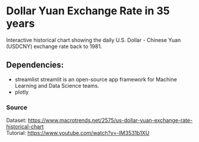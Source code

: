 # Dollar Yuan Exchange Rate in 35 years
Interactive historical chart showing the daily U.S. Dollar - Chinese Yuan (USDCNY) exchange rate back to 1981.

## Dependencies:
* streamlist
streamlit is an open-source app framework for Machine Learning and Data Science teams.
* plotly

### Source
Dataset: https://www.macrotrends.net/2575/us-dollar-yuan-exchange-rate-historical-chart \
Tutorial: https://www.youtube.com/watch?v=-IM3531b1XU
